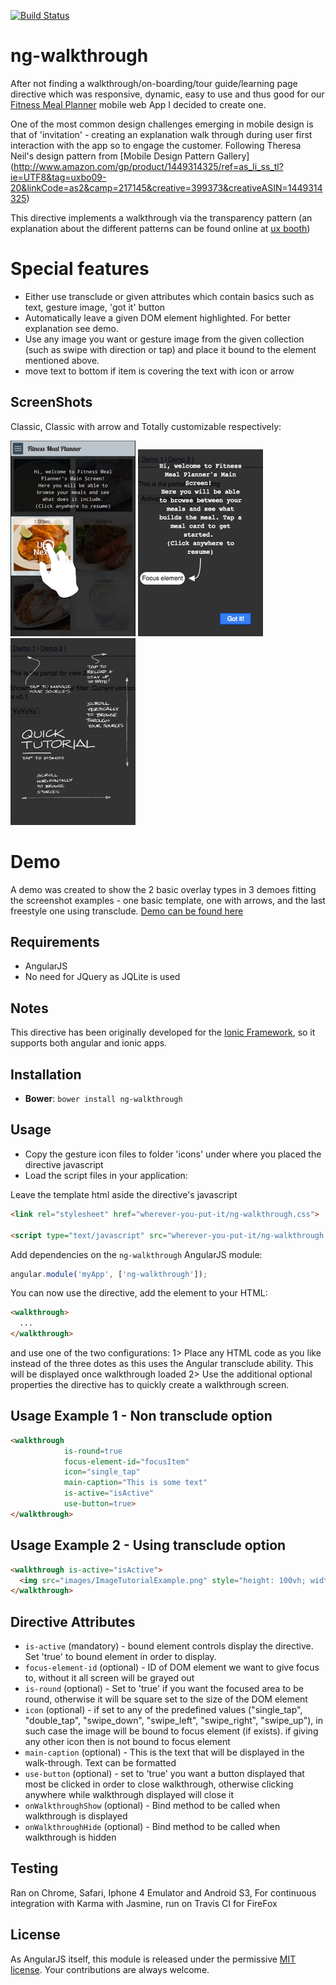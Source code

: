 [![Build Status](https://travis-ci.org/souly1/ng-walkthrough.svg?branch=master)](https://travis-ci.org/souly1/ng-walkthrough)

# ng-walkthrough

After not finding a walkthrough/on-boarding/tour guide/learning page directive which was responsive, dynamic, easy to use and thus good for our [Fitness Meal Planner](http://www.fitnessmealplanner.com) mobile web App I decided to create one.

One of the most common design challenges emerging in mobile design is that of 'invitation' - creating an explanation walk through during user first interaction with the app so to engage the customer.
Following Theresa Neil's design pattern from [Mobile Design Pattern Gallery] (http://www.amazon.com/gp/product/1449314325/ref=as_li_ss_tl?ie=UTF8&tag=uxbo09-20&linkCode=as2&camp=217145&creative=399373&creativeASIN=1449314325)

This directive implements a walkthrough via the transparency pattern (an explanation about the different patterns can be found online at [ux booth](http://www.uxbooth.com/articles/mobile-design-patterns/))

# Special features
 - Either use transclude or given attributes which contain basics such as text, gesture image, 'got it' button
 - Automatically leave a given DOM element highlighted. For better explanation see demo.
 - Use any image you want or gesture image from the given collection (such as swipe with direction or tap) and place it bound to the element mentioned above.
 - move text to bottom if item is covering the text with icon or arrow

## ScreenShots
Classic, Classic with arrow and Totally customizable respectively:

![alt tag](/screenshots/screenshot1.png)
![alt tag](/screenshots/screenshot2.png)
![alt tag](/screenshots/screenshot3.png)

# Demo

A demo was created to show the 2 basic overlay types in 3 demoes fitting the screenshot examples -  one basic template, one with arrows, and the last freestyle one using transclude.
[Demo can be found here](http://plnkr.co/edit/kHM9zHCxAA3gPYvedmdw?p=preview)

## Requirements

- AngularJS
- No need for JQuery as JQLite is used

## Notes

This directive has been originally developed for the [Ionic Framework](http://ionicframework.com), so it supports both angular and ionic apps.

## Installation

* **Bower**: `bower install ng-walkthrough`

## Usage

- Copy the gesture icon files to folder 'icons' under where you placed the directive javascript
- Load the script files in your application:

Leave the template html aside the directive's javascript

```html
<link rel="stylesheet" href="wherever-you-put-it/ng-walkthrough.css">

<script type="text/javascript" src="wherever-you-put-it/ng-walkthrough.js"></script>
```

Add dependencies on the `ng-walkthrough` AngularJS module:

```javascript
angular.module('myApp', ['ng-walkthrough']);
```
You can now use the directive, add the element to your HTML:
```html
<walkthrough>
  ...
</walkthrough>
```
and use one of the two configurations:
    1> Place any HTML code as you like instead of the three dotes as this uses the Angular transclude ability. This will be displayed once walkthrough loaded
    2> Use the additional optional properties the directive has to quickly create a walkthrough screen.

## Usage Example 1 - Non transclude option

```html
<walkthrough
            is-round=true
            focus-element-id="focusItem"
            icon="single_tap"
            main-caption="This is some text"
            is-active="isActive"
            use-button=true>
</walkthrough>
```

## Usage Example 2 - Using transclude option

```html
<walkthrough is-active="isActive">
  <img src="images/ImageTutorialExample.png" style="height: 100vh; width: 100%;">
</walkthrough>
```

## Directive Attributes

- `is-active` (mandatory) - bound element controls display the directive. Set 'true' to bound element in order to display.
- `focus-element-id` (optional) - ID of DOM element we want to give focus to, without it all screen will be grayed out
- `is-round` (optional) - Set to 'true' if you want the focused area to be round, otherwise it will be square set to the size of the DOM element
- `icon` (optional) - if set to any of the predefined values ("single_tap", "double_tap", "swipe_down", "swipe_left", "swipe_right", "swipe_up"), in such case the image will be bound to focus element (if exists). if giving any other icon then is not bound to focus element
- `main-caption` (optional) - This is the text that will be displayed in the walk-through. Text can be formatted
- `use-button` (optional) - set to 'true' you want a button displayed that most be clicked in order to close walkthrough, otherwise clicking anywhere while walkthrough displayed will close it
- `onWalkthroughShow` (optional) - Bind method to be called when walkthrough is displayed
- `onWalkthroughHide` (optional) - Bind method to be called when walkthrough is hidden

## Testing

Ran on Chrome, Safari, Iphone 4 Emulator and Android S3,
For continuous integration with Karma with Jasmine, run on Travis CI for FireFox

## License

As AngularJS itself, this module is released under the permissive [MIT license](http://revolunet.mit-license.org). Your contributions are always welcome.